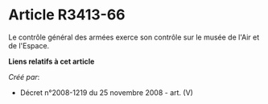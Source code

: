 # Article R3413-66

Le contrôle général des armées exerce son contrôle sur le musée de l'Air et de l'Espace.

**Liens relatifs à cet article**

_Créé par_:

  - Décret n°2008-1219 du 25 novembre 2008 - art. (V)
